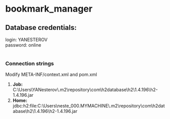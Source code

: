 # bookmark_manager
<h2>Database credentials:</h2>
login: YANESTEROV <br>
password: online <br>

<br >

<h3>Connection strings</h3>
Modify META-INF/context.xml and pom.xml
<ol>
    <li><b>Job:</b> C:\Users\YANesterov\.m2\repository\com\h2database\h2\1.4.196\h2-1.4.196.jar</li>
    <li><b>Home:</b> jdbc:h2:file:C:\Users\neste_000.MYMACHINE\.m2\repository\com\h2database\h2\1.4.196\h2-1.4.196.jar</li>
</ol>
